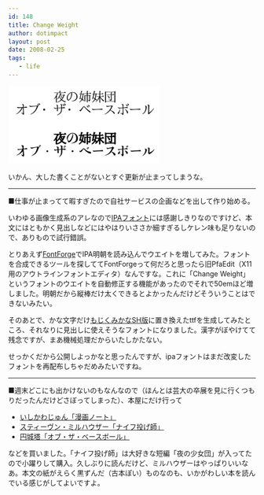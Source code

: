 ```yaml
---
id: 148
title: Change Weight
author: dotimpact
layout: post
date: 2008-02-25
tags:
   - life
---
```

<img class="img_R" src='/hexo/images/wp-content/uploads/2008/02/ipamp_bold_mojikana.png' alt='ipamp_bold_mojikana.png' />

いかん、大した書くことがないとすぐ更新が止まってしまうな。

* * *

■仕事が止まってて暇すぎたので自社サービスの企画などを出して作り始める。

いわゆる画像生成系のアレなので[IPAフォント][1]には感謝しきりなのですけど、本文にはともかく見出しなどにはやはりいささか細すぎるしケレン味も足りないので、ありもので試行錯誤。

とりあえず[FontForge][2]でIPA明朝を読み込んでウエイトを増してみた。フォントを合成できるツールを探しててFontForgeって何だろと思ったら旧PfaEdit（X11用のアウトラインフォントエディタ）なんですな。これに「Change Weight」というフォントのウエイトを自動修正する機能があったのでそれで50emほど増しました。明朝だから縦棒だけ太くできるとよかったんだけどそういうことはできないみたい。

そのあとで、かな文字だけ[もじくみかなSH版][3]に置き換えたttfを生成してみたところ、それなりに見出しに使えそうなフォントになりました。漢字がぼやけてて残念ですが、まあ機械処理だからいたしかたない。

せっかくだから公開しよっかなと思ったんですが、ipaフォントはまだ改変したフォントを再配布しちゃだめみたいですね。

* * *

■週末どこにも出かけないのもなんなので（ほんとは芸大の卒展を見に行くつもりだったんだけどさぼってしまった）、本屋にだけ行って

  * [いしかわじゅん「漫画ノート」][4]
  * [スティーヴン・ミルハウザー「ナイフ投げ師」][5]
  * [円城塔「オブ・ザ・ベースボール」][6]

などを買いました。「ナイフ投げ師」は大好きな短編「夜の少女団」が入ってたので小躍りして購入。久しぶりに読んだけど、ミルハウザーはやっぱりいいなあ。本文の紙がえらく黒ずんだ（古本ぽい）ものなのも、いかがわしい本を読んでいる感じがしてよいですよ。

 [1]: http://ossipedia.ipa.go.jp/ipafont/
 [2]: http://fontforge.sourceforge.net/ja/
 [3]: http://www.geocities.jp/bokurano_yume/mojikumikanashi.html
 [4]: http://www.amazon.co.jp/exec/obidos/ASIN/4862380700/dotimpact-22/
 [5]: http://www.amazon.co.jp/exec/obidos/ASIN/4560092036/dotimpact-22/
 [6]: http://www.amazon.co.jp/exec/obidos/ASIN/4163267301/dotimpact-22/
